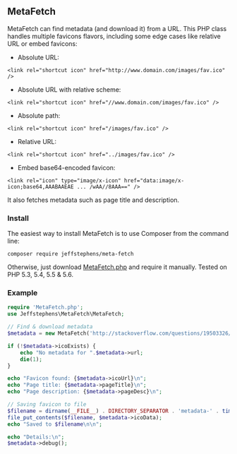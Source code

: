 MetaFetch
-----------------
MetaFetch can find metadata (and download it) from a URL.
This PHP class handles multiple favicons flavors, including some edge cases like relative URL or embed favicons:

* Absolute URL:

`<link rel="shortcut icon" href="http://www.domain.com/images/fav.ico" />`
* Absolute URL with relative scheme:

`<link rel="shortcut icon" href="//www.domain.com/images/fav.ico" />`
* Absolute path:

`<link rel="shortcut icon" href="/images/fav.ico" />`
* Relative URL:

`<link rel="shortcut icon" href="../images/fav.ico" />`
* Embed base64-encoded favicon:

`<link rel="icon" type="image/x-icon" href="data:image/x-icon;base64,AAABAAEAE ... /wAA//8AAA==" />`

It also fetches metadata such as page title and description.

### Install
The easiest way to install MetaFetch is to use Composer from the command line:

```
composer require jeffstephens/meta-fetch
```

Otherwise, just download [MetaFetch.php](https://raw.githubusercontent.com/jeffstephens/MetaFetch/master/src/MetaFetch.php) and require it manually. Tested on PHP 5.3, 5.4, 5.5 & 5.6.

### Example
```php
require 'MetaFetch.php';
use Jeffstephens\MetaFetch\MetaFetch;

// Find & download metadata
$metadata = new MetaFetch('http://stackoverflow.com/questions/19503326/bug-with-chrome-tabs-create-in-a-loop');

if (!$metadata->icoExists) {
    echo "No metadata for ".$metadata->url;
    die(1);
}

echo "Favicon found: {$metadata->icoUrl}\n";
echo "Page title: {$metadata->pageTitle}\n";
echo "Page description: {$metadata->pageDesc}\n";

// Saving favicon to file
$filename = dirname(__FILE__) . DIRECTORY_SEPARATOR . 'metadata-' . time() . '.' . $metadata->icoType;
file_put_contents($filename, $metadata->icoData);
echo "Saved to $filename\n\n";

echo "Details:\n";
$metadata->debug();
```